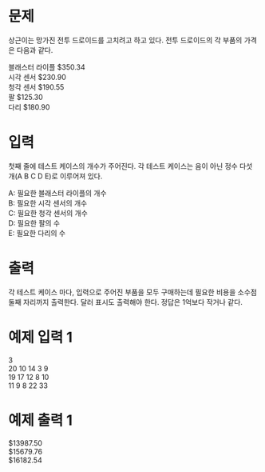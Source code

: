 # 문제
상근이는 망가진 전투 드로이드를 고치려고 하고 있다. 전투 드로이드의 각 부품의 가격은 다음과 같다.

블래스터 라이플	$350.34  
시각 센서	$230.90  
청각 센서	$190.55  
팔	$125.30  
다리	$180.90  
# 입력
첫째 줄에 테스트 케이스의 개수가 주어진다. 각 테스트 케이스는 음이 아닌 정수 다섯 개(A B C D E)로 이루어져 있다.

A: 필요한 블래스터 라이플의 개수  
B: 필요한 시각 센서의 개수  
C: 필요한 청각 센서의 개수  
D: 필요한 팔의 수  
E: 필요한 다리의 수  
# 출력
각 테스트 케이스 마다, 입력으로 주어진 부품을 모두 구매하는데 필요한 비용을 소수점 둘째 자리까지 출력한다. 달러 표시도 출력해야 한다. 정답은 1억보다 작거나 같다.

# 예제 입력 1 
3  
20 10 14 3 9  
19 17 12 8 10  
11 9 8 22 33  
# 예제 출력 1 
$13987.50  
$15679.76  
$16182.54  
